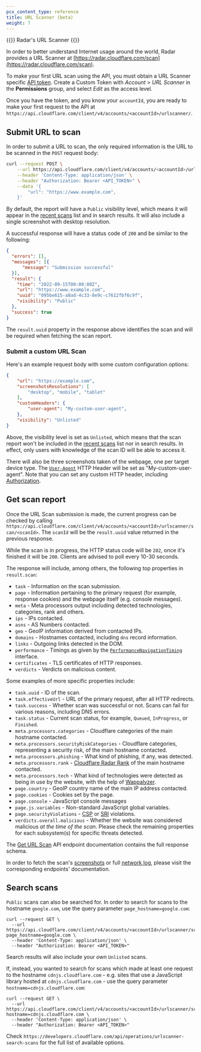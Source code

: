 ```yaml
---
pcx_content_type: reference
title: URL Scanner (beta)
weight: 7
---
```


{{<beta>}} Radar's URL Scanner {{</beta>}}

In order to better understand Internet usage around the world, Radar provides a URL Scanner at [https://radar.cloudflare.com/scan](https://radar.cloudflare.com/scan).

To make your first URL scan using the API, you must obtain a URL Scanner specific [API token](/fundamentals/api/get-started/create-token/). Create a Custom Token with _Account_ > _URL Scanner_ in the **Permissions** group, and select _Edit_ as the access level.

Once you have the token, and you know your `accountId`, you are ready to make your first request to the API at `https://api.cloudflare.com/client/v4/accounts/<accountId>/urlscanner/`.

## Submit URL to scan

In order to submit a URL to scan, the only required information is the URL to be scanned in the `POST` request body:


```bash
curl --request POST \
	--url https://api.cloudflare.com/client/v4/accounts/<accountId>/urlscanner/scan \
	--header 'Content-Type: application/json' \
    --header "Authorization: Bearer <API_TOKEN>" \
	--data '{
		"url": "https://www.example.com",
	}'
```

By default, the report will have a `Public` visibility level, which means it will appear in the [recent scans](https://radar.cloudflare.com/scan#recent-scans) list and in search results. It will also include a single screenshot with desktop resolution.

A successful response will have a status code of `200` and be similar to the following:

```json
{
  "errors": [],
  "messages": [{
      "message": "Submission successful"
  }],
  "result": {
    "time": "2022-09-15T00:00:00Z",
    "url": "https://www.example.com",
    "uuid": "095be615-a8ad-4c33-8e9c-c7612fbf6c9f",
    "visibility": "Public"
  },
  "success": true
}
```

The `result.uuid` property in the response above identifies the scan and will be required when fetching the scan report.

### Submit a custom URL Scan

Here's an example request body with some custom configuration options:

```json
{
	"url": "https://example.com",
	"screenshotsResolutions": [
		"desktop", "mobile", "tablet"
	],
	"customHeaders": {
		"user-agent": "My-custom-user-agent",
	},
	"visibility": "Unlisted"
}
```

Above, the visibility level is set as `Unlisted`, which means that the scan report won't be included in the [recent scans](https://radar.cloudflare.com/scan#recent-scans) list nor in search results. In  effect, only users with knowledge of the scan ID will be able to access it.

There will also be three screenshots taken of the webpage, one per target device type. The [`User-Agent`](https://developer.mozilla.org/en-US/docs/Web/HTTP/Headers/User-Agent) HTTP Header will be set as "My-custom-user-agent". Note that you can set any custom HTTP header, including [Authorization](https://developer.mozilla.org/en-US/docs/Web/HTTP/Headers/Authorization).

## Get scan report

Once the URL Scan submission is made, the current progress can be checked by calling `https://api.cloudflare.com/client/v4/accounts/<accountId>/urlscanner/scan/<scanId>`. The `scanId` will be the `result.uuid` value returned in the previous response.

While the scan is in progress, the HTTP status code will be `202`, once it's finished it will be `200`. Clients are advised to poll every 10-30 seconds.

The response will include, among others, the following top properties in `result.scan`:

- `task` - Information on the scan submission.
- `page` - Information pertaining to the primary request (for example, response cookies) and the webpage itself (e.g. console messages).
- `meta` - Meta processors output including detected technologies, categories, rank and others.
- `ips` - IPs contacted.
- `asns` - AS Numbers contacted.
- `geo` - GeoIP information derived from contacted IPs.
- `domains` - Hostnames contacted, including `dns` record information.
- `links` - Outgoing links detected in the DOM.
- `performance` - Timings as given by the [`PerformanceNavigationTiming`](https://developer.mozilla.org/en-US/docs/Web/API/PerformanceNavigationTiming) interface.
- `certificates` - TLS certificates of HTTP responses.
- `verdicts` - Verdicts on malicious content.

Some examples of more specific properties include:

- `task.uuid` - ID of the scan.
- `task.effectiveUrl` - URL of the primary request, after all HTTP redirects.
- `task.success` - Whether scan was successful or not. Scans can fail for various reasons, including DNS errors.
- `task.status` - Current scan status, for example, `Queued`, `InProgress`, or `Finished`.
- `meta.processors.categories` - Cloudflare categories of the main hostname contacted.
- `meta.processors.securityRiskCategories` - Cloudflare categories, representing a security risk, of the main hostname contacted.
- `meta.processors.phishing` - What kind of phishing, if any, was detected.
- `meta.processors.rank` - [Cloudflare Radar Rank](http://blog.cloudflare.com/radar-domain-rankings/) of the main hostname contacted.
- `meta.processors.tech` - What kind of technologies were detected as being in use by the website, with the help of [Wappalyzer](https://github.com/wappalyzer/wappalyzer).
- `page.country` - GeoIP country name of the main IP address contacted.
- `page.cookies` - Cookies set by the page.
- `page.console` - JavaScript console messages
- `page.js.variables` - Non-standard JavaScript global variables.
- `page.securityViolations` - [CSP](https://developer.mozilla.org/en-US/docs/Web/HTTP/CSP) or [SRI](https://developer.mozilla.org/en-US/docs/Web/Security/Subresource_Integrity) violations.
- `verdicts.overall.malicious` - Whether the website was considered malicious _at the time of the scan_. Please check the remaining properties for each subsystem(s) for specific threats detected.

The [Get URL Scan](/api/operations/urlscanner-get-scan) API endpoint documentation contains the full response schema.

In order to fetch the scan's [screenshots](/api/operations/urlscanner-get-scan-screenshot) or full [network log](/api/operations/urlscanner-get-scan-har), please visit the corresponding endpoints' documentation.


## Search scans

`Public` scans can also be searched for. In order to search for scans to the hostname `google.com`, use the query parameter `page_hostname=google.com`:

```
curl --request GET \
  --url https://api.cloudflare.com/client/v4/accounts/<accountId>/urlscanner/scan?page_hostname=google.com \
  --header 'Content-Type: application/json' \
  --header "Authorization: Bearer <API_TOKEN>"
```

Search results will also include your _own_ `Unlisted` scans.

If, instead, you wanted to search for scans which made at least one request to the hostname `cdnjs.cloudflare.com` - e.g. sites that use a JavaScript library hosted at `cdnjs.cloudflare.com`  - use the query parameter `hostname=cdnjs.cloudflare.com`:

```
curl --request GET \
  --url https://api.cloudflare.com/client/v4/accounts/<accountId>/urlscanner/scan?hostname=cdnjs.cloudflare.com \
  --header 'Content-Type: application/json' \
  --header "Authorization: Bearer <API_TOKEN>"
```

Check `https://developers.cloudflare.com/api/operations/urlscanner-search-scans` for the full list of available options.